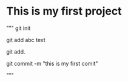# This is my first project
"""
git init

git add abc text

git add.

git commit -m "this is my first comit"

"""